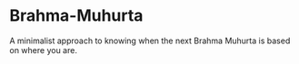# Brahma-Muhurta
A minimalist approach to knowing when the next Brahma Muhurta is based on where you are.
